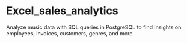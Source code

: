 # Excel_sales_analytics
Analyze music data with SQL queries in PostgreSQL to find insights on employees, invoices, customers, genres, and more
